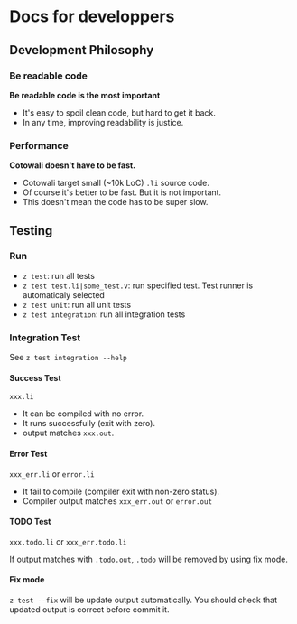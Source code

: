 # Docs for developpers

## Development Philosophy

### Be readable code

**Be readable code is the most important**

- It's easy to spoil clean code, but hard to get it back.
- In any time, improving readability is justice.

### Performance

**Cotowali doesn't have to be fast.**

- Cotowali target small (~10k LoC) `.li` source code.
- Of course it's better to be fast. But it is not important.
- This doesn't mean the code has to be super slow.

## Testing

### Run

- `z test`: run all tests
- `z test test.li|some_test.v`: run specified test. Test runner is automaticaly selected
- `z test unit`: run all unit tests
- `z test integration`: run all integration tests

### Integration Test

See `z test integration --help`

#### Success Test

`xxx.li`

- It can be compiled with no error.
- It runs successfully (exit with zero).
- output matches `xxx.out`.

#### Error Test

`xxx_err.li` or `error.li`

- It fail to compile (compiler exit with non-zero status).
- Compiler output matches `xxx_err.out` or `error.out`

#### TODO Test

`xxx.todo.li` or `xxx_err.todo.li`

If output matches with `.todo.out`, `.todo` will be removed by using fix mode.

#### Fix mode

`z test --fix` will be update output automatically. You should check that updated output is correct before commit it.
